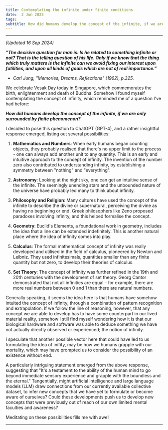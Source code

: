 ```yaml
---
title: Contemplating the infinite under finite conditions
date:  2 Jun 2023
tags:
subtitle: How did humans develop the concept of the infinite, if we are only surrounded by finite phenomenon?
---
```


***
*(Updated 16 Sep 2024)*

***"The decisive question for man is: Is he related to something infinite or not? That is the telling question of his life. Only if we know that the thing which truly matters is the infinite can we avoid fixing our interest upon futilities, and upon all kinds of goals which are not of real importance."***
- *Carl Jung, "Memories, Dreams, Reflections" (1962), p.325.* 

We celebrate Vesak Day today in Singapore, which commemorates the birth, enlightenment and death of Buddha. Somehow I found myself contemplating the concept of infinity, which reminded me of a question I've had before:

***How did humans develop the concept of the infinite, if we are only surrounded by finite phenomenon?***

I decided to pose this question to ChatGPT (GPT-4), and a rather insightful response emerged, listing out several possibilities:

1. **Mathematics and Numbers**: When early humans began counting objects, they probably realised that there's no upper limit to the process - one can always add another unit to any quantity. This is an early and intuitive approach to the concept of infinity. The invention of the number zero also contributed to understanding infinity, by establishing a symmetry between "nothing" and "everything".

2. **Astronomy**: Looking at the night sky, one can get an intuitive sense of the infinite. The seemingly unending stars and the unbounded nature of the universe have probably led many to think about infinity.

3. **Philosophy and Religion**: Many cultures have used the concept of the infinite to describe the divine or supernatural, perceiving the divine as having no beginning or end. Greek philosophers like Zeno proposed paradoxes involving infinity, and this helped formalise the concept.

4. **Geometry**: Euclid's Elements, a foundational work in geometry, includes the idea that a line can be extended indefinitely. This is another natural place where the idea of infinity comes into play.

5. **Calculus**: The formal mathematical concept of infinity was really developed and utilised in the field of calculus, pioneered by Newton and Leibniz. They used infinitesimals, quantities smaller than any finite quantity but not zero, to develop their theories of calculus.

6. **Set Theory**: The concept of infinity was further refined in the 19th and 20th centuries with the development of set theory. Georg Cantor demonstrated that not all infinities are equal – for example, there are more real numbers between 0 and 1 than there are natural numbers.

Generally speaking, it seems the idea here is that humans have somehow intuited the concept of infinity, through a combination of pattern recognition and extrapolation. If we follow the line of reasoning, however, that any concept we are able to develop has to have some counterpart in our lived material reality, somehow I still find myself wondering how it is that our biological hardware and software was able to deduce something we have not actually directly observed or experienced; the notion of infinity. 

I speculate that another possible vector here that could have led to us formulating the idea of inifity, may be how we humans grapple with our mortality, which may have prompted us to consider the possibility of an existence without end.

A particularly intriguing statement emerged from the above response, suggesting that "It's a testament to the ability of the human mind to go beyond immediate sensory experience and grapple with the boundless and the eternal." Tangentially, might artificial intelligence and large language models (LLM) draw connections from our currently available collective dataset, to infer new concepts that we have yet to formulate or become aware of ourselves? Could these developments push us to develop new concepts that were previously out of reach of our own limited mental faculties and awareness?

Meditating on these possibilities fills me with awe!

***
